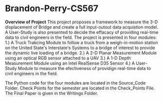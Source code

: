 # Brandon-Perry-CS567

**Overview of Project**
This project proposes a framework to measure the 3-D displacement of Bridge and create a full input-outout data acquistion model. A User-Study is also presented to decide the effacacy of providing real-time data to civil engineers in the field. The project is presented in four modules:
 1.) A Truck Trakcing Module to follow a truck from a weigh-in-motion station on the United State's Interstate's Systems to a bridge of interest to provide the dynamic live loading of a bridge.
 2.) A 2-D Planar Measurement Module using an optical RGB sensor attached to a UAV
 3.) A 1-D Depth Measurement Module using an Intel RealSense D35 Sensor
 4.) A User-Study Module to measure the efectiveness of providign real-time data to civil engineers in the field.
 
 The Python code for the four modules are located in the Source_Code Folder.
 Check Points for the semester are located in the Check_Points File.
 The Final Paper is given in the Writings Folder.
